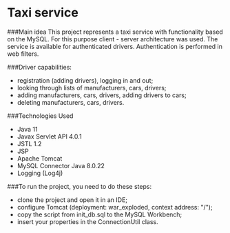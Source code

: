 # Taxi service
###Main idea
This project represents a taxi service with functionality based on the MySQL. 
For this purpose client - server architecture was used. 
The service is available for authenticated drivers. 
Authentication is performed in web filters.

###Driver capabilities:
* registration (adding drivers), logging in and out;
* looking through lists of manufacturers, cars, drivers;
* adding manufacturers, cars, drivers, adding drivers to cars;
* deleting manufacturers, cars, drivers.

###Technologies Used
- Java 11
- Javax Servlet API 4.0.1
- JSTL 1.2
- JSP
- Apache Tomcat
- MySQL Connector Java 8.0.22
- Logging (Log4j)

###To run the project, you need to do these steps:
* clone the project and open it in an IDE;
* configure Tomcat (deployment: war_exploded, context address: "/");
* copy the script from init_db.sql to the MySQL Workbench;
* insert your properties in the ConnectionUtil class.